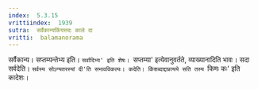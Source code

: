 ```yaml
---
index:  5.3.15
vrittiindex:  1939
sutra:  सर्वैकान्यकिंयत्तदः काले दा
vritti:  balamanorama 
---
```


सर्वैकान्य। सप्तम्यन्तेभ्य इति। `सर्वादिभ्य' इति शेषः। `सप्तम्या' इत्येवानुवर्तते, व्याख्यानादिति भावः। सदा सर्वदेति। `सर्वस्य सोऽन्यतरस्यां दी'ति सभावविकल्पः। कदेति। किंशब्दाद्दाप्रत्यये सति तस्य `किमः कः' इति कादेशः। 

